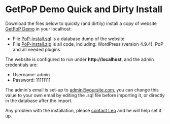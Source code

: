 # GetPoP Demo Quick and Dirty Install

Download the files below to quickly (and dirtily) install a copy of website [GetPoP Demo](https://demo.getpop.org) in your localhost:

- File [PoP-install.sql](https://s3.amazonaws.com/trnsfrbckt/PoP/install/PoP-install.sql) is a database dump of the website
- File [PoP-install.zip](https://s3.amazonaws.com/trnsfrbckt/PoP/install/PoP-install.zip) is all code, including: WordPress (version 4.9.4), PoP and all needed plugins

The website is configured to run under **http://localhost**, and the admin credentials are:

- Username: admin
- Password: 11111111

The admin's email is set-up to admin@yoursite.com, you can change this value to your own email by editing the .sql file before importing it, or directly in the database after the import.

Any problem with the installation, please [contact Leo](mailto:leo@getpop.org) and he will help set it up.
